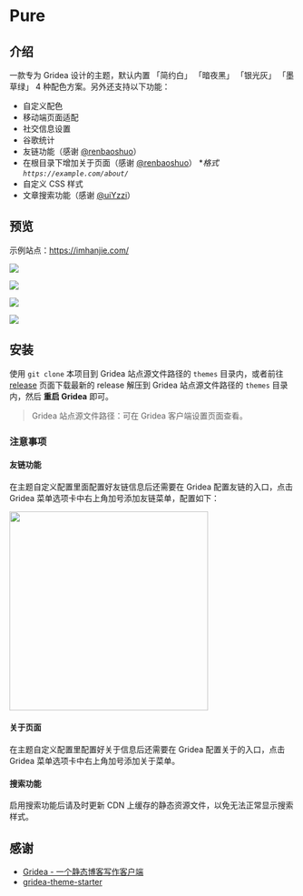 # Pure

## 介绍

一款专为 Gridea 设计的主题，默认内置 「简约白」 「暗夜黑」 「银光灰」 「墨草绿」 4 种配色方案。另外还支持以下功能：

- 自定义配色
- 移动端页面适配
- 社交信息设置
- 谷歌统计
- 友链功能（感谢 [@renbaoshuo](https://github.com/renbaoshuo)）
- 在根目录下增加关于页面（感谢 [@renbaoshuo](https://github.com/renbaoshuo)） **格式 `https://example.com/about/`*
- 自定义 CSS 样式
- 文章搜索功能（感谢 [@uiYzzi](https://github.com/uiYzzi)）

## 预览

示例站点：<https://imhanjie.com/>

![](https://tva1.sinaimg.cn/large/006tNbRwly1gaqcu0b03bj31vh0u0avx.jpg)

![](https://tva1.sinaimg.cn/large/006tNbRwly1gaqcutvj86j32vl0u04e4.jpg)

![](https://tva1.sinaimg.cn/large/006tNbRwly1gaqcvc3pjkj32vl0u0aq5.jpg)

![](https://tva1.sinaimg.cn/large/006tNbRwly1gaqcvhp5mdj32vl0u04cw.jpg)


## 安装

使用 `git clone` 本项目到 Gridea 站点源文件路径的 `themes` 目录内，或者前往 [release](https://github.com/imhanjie/gridea-theme-pure/releases) 页面下载最新的 release 解压到 Gridea 站点源文件路径的 `themes` 目录内，然后 **重启  Gridea** 即可。

>  Gridea 站点源文件路径：可在 Gridea 客户端设置页面查看。

### 注意事项

#### 友链功能

在主题自定义配置里面配置好友链信息后还需要在 Gridea 配置友链的入口，点击 Gridea 菜单选项卡中右上角加号添加友链菜单，配置如下：

<img src="https://tva1.sinaimg.cn/large/007S8ZIlly1ggu1jtta50j30m60kgjs2.jpg" width="350px" />

#### 关于页面

在主题自定义配置里配置好关于信息后还需要在 Gridea 配置关于的入口，点击 Gridea 菜单选项卡中右上角加号添加关于菜单。

#### 搜索功能

启用搜索功能后请及时更新 CDN 上缓存的静态资源文件，以免无法正常显示搜索样式。

## 感谢

- [Gridea - 一个静态博客写作客户端](https://gridea.dev/)
- [gridea-theme-starter](https://github.com/getgridea/gridea-theme-starter)
